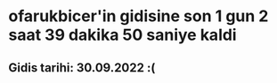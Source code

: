 # ofarukbicer'in gidisine son 1 gun 2 saat 39 dakika 50 saniye kaldi

## Gidis tarihi: 30.09.2022 :(